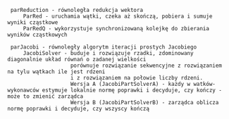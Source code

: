 
     parReduction - równoległa redukcja wektora
         ParRed - uruchamia wątki, czeka aż skończą, pobiera i sumuje wyniki cząstkowe
         ParRedQ - wykorzystuje synchronizowaną kolejkę do zbierania wyników cząstkowych

     parJacobi - równoległy algorytm iteracji prostych Jacobiego
         JacobiSolver - buduje i rozwiązuje rzadki, zdominowany diagonalnie układ równań o zadanej wielkości
                        porównuje rozwiązanie sekwencyjne z rozwiązaniem na tylu wątkach ile jest rdzeni
                        i z rozwiązaniem na połowie liczby rdzeni.
                        Wersja A (JacobiPartSolverA) - każdy w watków-wykonawców estymuje lokalnie normę poprawki i decyduje, czy kończy - może to zmienić zarządca
                        Wersja B (JacobiPartSolverB) - zarządca oblicza normę poprawki i decyduje, czy wszyscy kończą
